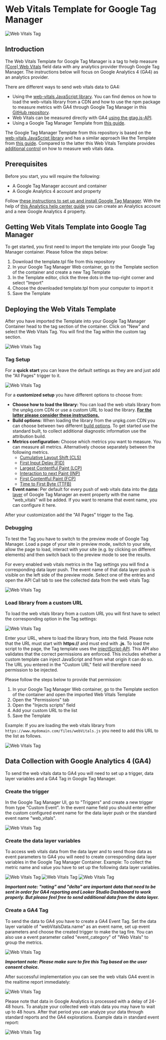 # Web Vitals Template for Google Tag Manager

![Web Vitals Tag](docs/img/web-vitals-gtm-1.PNG)

## Introduction
The Web Vitals Template for Google Tag Manager is a tag to help measure [(Core) Web Vitals](https://web.dev/vitals/) field data with any analytics provider through Google Tag Manager. The instructions below will focus on Google Analytics 4 (GA4) as an analytics provider.

There are different ways to send web vitals data to GA4:

- Using the [web-vitals JavaScript library](https://github.com/GoogleChrome/web-vitals). You can find demos on how to load the web-vitals library from a CDN and how to use the npm package to measure metrics with GA4 through Google Tag Manager in this [GitHub repository](https://github.com/google-marketing-solutions/web-performance-lab/tree/main/workshop/web-vitals-lib).
- Web Vitals can be measured directly with GA4 [using the gtag.js-API](https://github.com/GoogleChrome/web-vitals#using-gtagjs-google-analytics-4).
- Using a Google Tag Manager Template from [this guide](https://www.simoahava.com/analytics/track-core-web-vitals-in-ga4-with-google-tag-manager/).

The Google Tag Manager Template from this repository is based on the [web-vitals JavaScript library](https://github.com/GoogleChrome/web-vitals) and has a similar approach like the Template from [this guide](https://www.simoahava.com/analytics/track-core-web-vitals-in-ga4-with-google-tag-manager/). Compared to the latter this Web Vitals Template provides [additional control](#tag-setup) on how to measure web vitals data.

## Prerequisites

Before you start, you will require the following:

-  A Google Tag Manager account and container
-  A Google Analytics 4 account and property

Follow [these instructions to set up and install Google Tag Manager](https://developers.google.com/tag-platform/tag-manager/web). With the help of [this Analytics help center guide](https://support.google.com/analytics/answer/9304153) you can create an Analytics account and a new Google Analytics 4 property.

## Getting Web Vitals Template into Google Tag Manager

To get started, you first need to import the template into your Google Tag Manager container. Please follow the steps below:

1. Download the template.tpl file from this repository
2. In your Google Tag Manager Web container, go to the Template section of the container and create a new Tag Template
3. In the Template editor, click the three dots in the top-right corner and select "Import"
4. Choose the downloaded template.tpl from your computer to import it
5. Save the Template

## Deploying the Web Vitals Template

After you have imported the Template into your Google Tag Manager Container head to the tag section of the container. Click on "New" and select the Web Vitals Tag. You will find the Tag within the custom tag section.

![Web Vitals Tag](docs/img/web-vitals-gtm-2.PNG)

### Tag Setup

For a **quick start** you can leave the default settings as they are and just add the "All Pages" trigger to it.

![Web Vitals Tag](docs/img/web-vitals-gtm-3.PNG)

For a **customized setup** you have different options to choose from:

- **Choose how to load the library:** You can load the web vitals library from the unpkg.com CDN or use a custom URL to load the library. **[For the latter please consider these instructions.](#load-library-from-a-custom-url)**
- **Build options:** When loading the library from the unpkg.com CDN you can choose between two different [build options](https://github.com/GoogleChrome/web-vitals#build-options). To get started use the standard built, to collect additional diagnostic information use the attribution build.
- **Metrics configuration:** Choose which metrics you want to measure. You can measure all metrics. Alternatively choose separately between the following metrics.
    + [Cumulative Layout Shift (CLS)](https://web.dev/cls/)
    + [First Input Delay (FID)](https://web.dev/fid/)
    + [Largest Contentful Paint (LCP)](https://web.dev/lcp/)
    + [Interaction to next Paint (INP)](https://web.dev/inp/)
    + [First Contentful Paint (FCP)](https://web.dev/fcp/)
    + [Time to First Byte (TTFB)](https://web.dev/ttfb/)
- **Event name:** Per default for every push of web vitals data into the [data layer](https://developers.google.com/tag-platform/tag-manager/datalayer) of Google Tag Manager an event property with the name "web_vitals" will be added. If you want to rename that event name, you can configure it here.

After your customization add the "All Pages" trigger to the Tag.

### Debugging

To test the Tag you have to switch to the preview mode of Google Tag Manager. Load a page of your site in preview mode, switch to your site, allow the page to load, interact with your site (e.g. by clicking on different elements) and then switch back to the preview mode to see the results.

For every enabled web vitals metrics in the Tag settings you will find a corresponding data layer push. The event name of that data layer push is visible on the left side of the preview mode. Select one of the entries and open the API Call tab to see the collected data from the web vitals Tag:

![Web Vitals Tag](docs/img/web-vitals-gtm-4.PNG)

### Load library from a custom URL

To load the web vitals library from a custom URL you will first have to select the corresponding option in the Tag settings:

![Web Vitals Tag](docs/img/web-vitals-gtm-5.PNG)

Enter your URL, where to load the library from, into the field. Please note that the URL must start with **https://** and must end with **.js**. To load the script to the page, the Tag template uses the [injectScript-API](https://developers.google.com/tag-platform/tag-manager/templates/api#injectscript). This API also validates that the correct permissions are enforced. This includes whether a custom template can inject JavaScript and from what origin it can do so. The URL you entered in the "Custom URL" field will therefore need permission to be injected.

Please follow the steps below to provide that permission:

1. In your Google Tag Manager Web container, go to the Template section of the container and open the imported Web Vitals Template
2. Open the "Permissions" tab
3. Open the "Injects scripts" field
4. Add your custom URL to the list
5. Save the Template

Example: If you are loading the web vitals library from ``https://www.mydomain.com/files/webVitals.js`` you need to add this URL to the list as follows.

![Web Vitals Tag](docs/img/web-vitals-gtm-6.PNG)

## Data Collection with Google Analytics 4 (GA4)

To send the web vitals data to GA4 you will need to set up a trigger, data layer variables and a GA4 Tag in Google Tag Manager.

### Create the trigger

In the Google Tag Manager UI, go to "Triggers" and create a new trigger from type "Custom Event". In the event name field you should enter either the custom configured event name for the data layer push or the standard event name "web_vitals".

![Web Vitals Tag](docs/img/web-vitals-gtm-7.PNG)

### Create the data layer variables

To access web vitals data from the data layer and to send those data as event parameters to GA4 you will need to create corresponding data layer variables in the Google Tag Manager Container. Example: To collect the metric name and value you have to set up the following data layer variables.

![Web Vitals Tag](docs/img/web-vitals-gtm-8.PNG)
![Web Vitals Tag](docs/img/web-vitals-gtm-9.PNG)
![Web Vitals Tag](docs/img/web-vitals-gtm-10.PNG)

***Important note: "rating" and "delta" are important data that need to be sent in order for GA4 reporting and Looker Studio Dashboard to work properly. But please feel free to send additional data from the data layer.***

### Create a GA4 Tag

To send the data to GA4 you have to create a GA4 Event Tag. Set the data layer variable of "webVitalsData.name" as an event name, set up event parameters and choose the created trigger to make the tag fire. You can also use a event parameter called "event_category" of "Web Vitals" to group the metrics.

![Web Vitals Tag](docs/img/web-vitals-gtm-11.PNG)

***Important note: Please make sure to fire this Tag based on the user consent choice.***

After successful implementation you can see the web vitals GA4 event in the realtime report immediately:

![Web Vitals Tag](docs/img/web-vitals-gtm-12.PNG)

Please note that data in Google Analytics is processed with a delay of 24-48 hours. To analyze your collected web vitals data you may have to wait up to 48 hours. After that period you can analyze your data through standard reports and the GA4 explorations. Example data in standard event report:

![Web Vitals Tag](docs/img/web-vitals-gtm-13.PNG)


